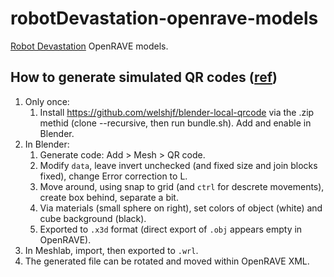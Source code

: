 # robotDevastation-openrave-models

[Robot Devastation](http://asrob-uc3m.github.io/workgroups/2017-05-28-robot-devastation.html) OpenRAVE models.

## How to generate simulated QR codes ([ref](https://github.com/asrob-uc3m/robotDevastation-openrave-models/issues/4#issuecomment-373781813))
1. Only once:
   1. Install https://github.com/welshjf/blender-local-qrcode via the .zip methid (clone --recursive, then run bundle.sh). Add and enable in Blender.
1. In Blender:
   1. Generate code: Add > Mesh > QR code.
   1. Modify `data`, leave invert unchecked (and fixed size and join blocks fixed), change Error correction to L.
   1. Move around, using snap to grid (and `ctrl` for descrete movements), create box behind, separate a bit.
   1. Via materials (small sphere on right), set colors of object (white) and cube background (black).
   1. Exported to `.x3d` format (direct export of `.obj` appears empty in OpenRAVE).
1. In Meshlab, import, then exported to `.wrl`.
1. The generated file can be rotated and moved within OpenRAVE XML.
